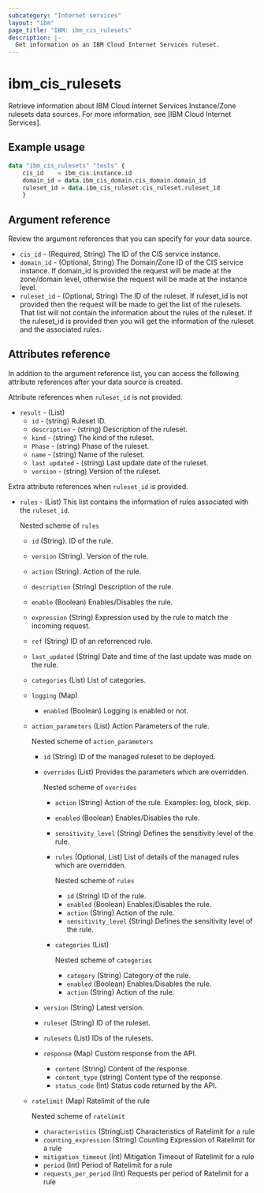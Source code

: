 ```yaml
---
subcategory: "Internet services"
layout: "ibm"
page_title: "IBM: ibm_cis_rulesets"
description: |-
  Get information on an IBM Cloud Internet Services ruleset.
---
```


# ibm_cis_rulesets

Retrieve information about IBM Cloud Internet Services Instance/Zone rulesets data sources. For more information, see [IBM Cloud Internet Services].

## Example usage

```terraform
data "ibm_cis_rulesets" "tests" {
    cis_id    = ibm_cis.instance.id
    domain_id = data.ibm_cis_domain.cis_domain.domain_id
    ruleset_id = data.ibm_cis_ruleset.cis_ruleset.ruleset_id
    }
```

## Argument reference
Review the argument references that you can specify for your data source.

- `cis_id` - (Required, String) The ID of the CIS service instance.
- `domain_id` - (Optional, String) The Domain/Zone ID of the CIS service instance. If domain_id is provided the request will be made at the zone/domain level, otherwise the request will be made at the instance level.  
- `ruleset_id` - (Optional, String) The ID of the ruleset. If ruleset_id is not provided then the request will be made to get the list of the rulesets. That list will not contain the information about the rules of the ruleset. If the ruleset_id is provided then you will get the information of the ruleset and the associated rules.

## Attributes reference 

In addition to the argument reference list, you can access the following attribute references after your data source is created.

Attribute references when `ruleset_id` is not provided.

- `result` - (List)
    - `id` - (string) Ruleset ID.
    - `description` - (string) Description of the ruleset.
    - `kind` - (string) The kind of the ruleset.
    - `Phase` - (string) Phase of the ruleset.
    - `name` - (string) Name of the ruleset.
    - `last updated` - (string) Last update date of the ruleset.
    - `version` - (string) Version of the ruleset.

Extra attribute references when `ruleset_id` is provided. 

- `rules` - (List) This list contains the information of rules associated with the `ruleset_id`.
  
  Nested scheme of `rules`
    - `id` (String). ID of the rule.
    - `version` (String). Version of the rule.
    - `action` (String). Action of the rule.
    - `description` (String) Description of the rule.
    - `enable` (Boolean) Enables/Disables the rule.
    - `expression` (String) Expression used by the rule to match the incoming request.
    - `ref` (String) ID of an referrenced rule.
    - `last_updated` (String) Date and time of the last update was made on the rule.
    - `categories` (List) List of categories.
    - `logging` (Map) 
      - `enabled` (Boolean) Logging is enabled or not.
    - `action_parameters` (List) Action Parameters of the rule.
    
      Nested scheme of `action_parameters`
      - `id` (String) ID of the managed ruleset to be deployed.
      - `overrides` (List) Provides the parameters which are overridden.

        Nested scheme of `overrides`
        - `action` (String) Action of the rule. Examples: log, block, skip.
        - `enabled` (Boolean) Enables/Disables the rule.
        - `sensitivity_level` (String) Defines the sensitivity level of the rule.
        - `rules` (Optional, List) List of details of the managed rules which are overridden.

          Nested scheme of `rules`
          - `id` (String) ID of the rule.
          - `enabled` (Boolean) Enables/Disables the rule.
          - `action` (String) Action of the rule.
          - `sensitivity_level` (String) Defines the sensitivity level of the rule.
        - `categories` (List)
          
          Nested scheme of `categories`
          - `category` (String) Category of the rule.
          - `enabled` (Boolean) Enables/Disables the rule.
          - `action` (String) Action of the rule.
      - `version` (String) Latest version.
      - `ruleset` (String) ID of the ruleset.
      - `rulesets` (List) IDs of the rulesets.
      - `response` (Map) Custom response from the API.
        - `content` (String) Content of the response.
        - `content_type` (string) Content type of the response.
        - `status_code` (Int) Status code returned by the API.
    - `ratelimit` (Map) Ratelimit of the rule
      
      Nested scheme of `ratelimit`
      - `characteristics` (StringList) Characteristics of Ratelimit for a rule
      - `counting_expression` (String) Counting Expression of Ratelimit for a rule
      - `mitigation_timeout` (Int) Mitigation Timeout of Ratelimit for a rule
      - `period` (Int) Period of Ratelimit for a rule
      - `requests_per_period` (Int) Requests per period of Ratelimit for a rule
